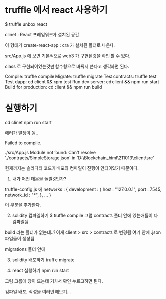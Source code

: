 # truffle 에서 react 사용하기

$ truffle unbox react


clinet : React 프레임워크가 설치된 공간

이 형태가 create-react-app : cra 가 설치된 폴더로 나온다.

src/App.js
에 보면 기본적으로 web3 가 구현된것을 확인 할 수 있다.

class 로 구현되어있는것만 함수형으로 바꿔서 쓴다고 생각하면 된다.


Compile:              truffle compile
Migrate:              truffle migrate
Test contracts:       truffle test
Test dapp:            cd client && npm test
Run dev server:       cd client && npm run start
Build for production: cd client && npm run build


# 실행하기
cd clinet
npm run start

에러가 발생이 됨..

Failed to compile.

./src/App.js
Module not found: Can't resolve './contracts/SimpleStorage.json' in 'D:\Blockchain_html\211013\client\src'

현재까지는 솔리디티 코드가 배포와 컴파일이 진행이 안되어있기 때문이다.


1. 내가 어떤 데몬을 돌릴것인가?

truffle-config.js 에
networks : {
    development : {
        host : "127.0.0.1",
        port : 7545,
        network_id : "*",
    },
...
}

이 부분을 추가한다.


2. solidity 컴파일하기
$ truffle compile
그럼 contracts 폴더 안에 있는애들이 다 컴파일됨

build 라는 폴더가 없는데..?
이게 client > src > contracts 로 변경됨
여기 안에 .json 파일들이 생성됨

migrations 폴더 안에 

3. solidity 배포하기
truffle migrate

4. react 실행하기
npm run start

그럼 크롬에 창이 뜨는데 거기서 확인 누르고하면 된다.


컴파일 배포, 작성을 여러번 해보기...


